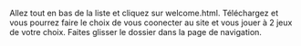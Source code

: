 Allez tout en bas de la liste et cliquez sur welcome.html. Téléchargez et vous pourrez faire le choix de vous coonecter au site et vous jouer à 2 jeux de votre choix.
Faites glisser le dossier dans la page de navigation.

